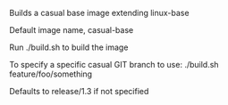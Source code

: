 Builds a casual base image extending linux-base

Default image name, casual-base

Run ./build.sh to build the image

To specify a specific casual GIT branch to use:
./build.sh feature/foo/something

Defaults to release/1.3 if not specified


